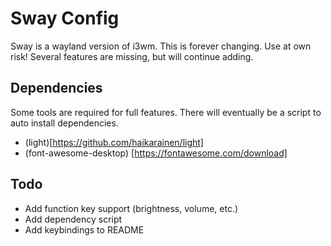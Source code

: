 # Sway Config

Sway is a wayland version of i3wm. This is forever changing. Use at own risk!
Several features are missing, but will continue adding.

## Dependencies

Some tools are required for full features. There will eventually be a
script to auto install dependencies.

- (light)[https://github.com/haikarainen/light]
- (font-awesome-desktop) [https://fontawesome.com/download]

## Todo

- Add function key support (brightness, volume, etc.)
- Add dependency script
- Add keybindings to README
